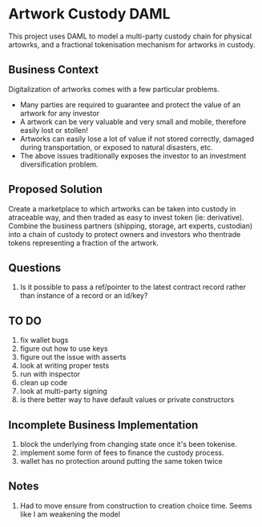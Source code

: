 # Artwork Custody DAML

This project uses DAML to model a multi-party custody chain for physical artowrks, and a fractional tokenisation mechanism for artworks in custody.

## Business Context
Digitalization of artworks comes with a few particular problems.
* Many parties are required to guarantee and protect the value of an artwork for any investor
* A artwork can be very valuable and very small and mobile, therefore easily lost or stollen!
* Artworks can easily lose a lot of value if not stored correctly, damaged during transportation, or exposed to natural disasters, etc.
* The above issues traditionally exposes the investor to an investment diversification problem.

## Proposed Solution
Create a marketplace to which artworks can be taken into custody in atraceable way, and then traded as easy to invest token (ie: derivative). Combine the business partners (shipping, storage, art experts, custodian) into a chain of custody to protect owners and investors who thentrade tokens representing a fraction of the artwork. 

## Questions
1. Is it possible to pass a ref/pointer to the latest contract record rather than instance of a record or an id/key?

## TO DO
1. fix wallet bugs
1. figure out how to use keys
1. figure out the issue with asserts
1. look at writing proper tests
1. run with inspector
1. clean up code
1. look at multi-party signing
1. is there better way to have default values or private constructors

## Incomplete Business Implementation
1. block the underlying from changing state once it's been tokenise.
1. implement some form of fees to finance the custody process.
1. wallet has no protection around putting the same token twice


## Notes
1. Had to move ensure from construction to creation choice time. Seems like I am weakening the model